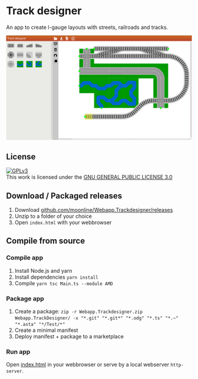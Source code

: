# Track designer

An app to create l-gauge layouts with streets, railroads and tracks.

![Trackdesigner screenshot](Documentation/screenshot1.png)


## License

<a rel="license" href="http://www.gnu.org/copyleft/gpl.html"><img alt="GPLv3" style="border-width:0" src="http://www.gnu.org/graphics/gplv3-88x31.png" /></a><br />This work is licensed under the <a rel="license" href="http://www.gnu.org/licenses/gpl-3.0-standalone.html">GNU GENERAL PUBLIC LICENSE 3.0</a>


## Download / Packaged releases

1. Download [github.com/moonline/Webapp.Trackdesigner/releases](https://github.com/moonline/Webapp.Trackdesigner/releases)
2. Unzip to a folder of your choice
3. Open `index.html` with your webbrowser



## Compile from source

### Compile app

1. Install Node.js and yarn
2. Install dependencies `yarn install`
2. Compile `yarn tsc Main.ts --module AMD`


### Package app

1. Create a package: `zip -r Webapp.Trackdesigner.zip Webapp.TrackDesigner/ -x "*.git" "*.git*" "*.odg" "*.ts" "*.~" "*.asta" "*/Test/*"`
2. Create a minimal manifest
3. Deploy manifest + package to a marketplace


### Run app

Open [index.html](index.html) in your webbrowser or serve by a local webserver `http-server`.
